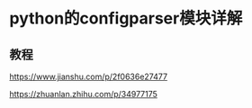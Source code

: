 python的configparser模块详解
====

## 教程

https://www.jianshu.com/p/2f0636e27477

https://zhuanlan.zhihu.com/p/34977175


